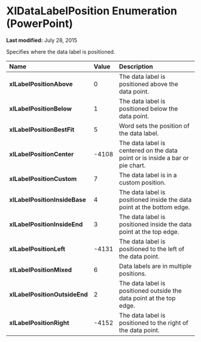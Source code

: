 
# XlDataLabelPosition Enumeration (PowerPoint)

 **Last modified:** July 28, 2015

Specifies where the data label is positioned.


|**Name**|**Value**|**Description**|
|:-----|:-----|:-----|
| **xlLabelPositionAbove**|0|The data label is positioned above the data point.|
| **xlLabelPositionBelow**|1|The data label is positioned below the data point.|
| **xlLabelPositionBestFit**|5|Word sets the position of the data label.|
| **xlLabelPositionCenter**|-4108|The data label is centered on the data point or is inside a bar or pie chart.|
| **xlLabelPositionCustom**|7|The data label is in a custom position.|
| **xlLabelPositionInsideBase**|4|The data label is positioned inside the data point at the bottom edge.|
| **xlLabelPositionInsideEnd**|3|The data label is positioned inside the data point at the top edge.|
| **xlLabelPositionLeft**|-4131|The data label is positioned to the left of the data point.|
| **xlLabelPositionMixed**|6|Data labels are in multiple positions.|
| **xlLabelPositionOutsideEnd**|2|The data label is positioned outside the data point at the top edge.|
| **xlLabelPositionRight**|-4152|The data label is positioned to the right of the data point.|
